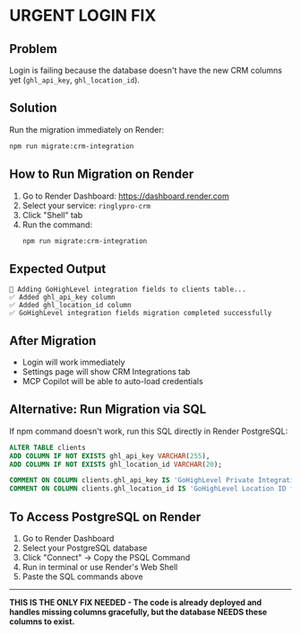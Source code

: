 # URGENT LOGIN FIX

## Problem
Login is failing because the database doesn't have the new CRM columns yet (`ghl_api_key`, `ghl_location_id`).

## Solution
Run the migration immediately on Render:

```bash
npm run migrate:crm-integration
```

## How to Run Migration on Render

1. Go to Render Dashboard: https://dashboard.render.com
2. Select your service: `ringlypro-crm`
3. Click "Shell" tab
4. Run the command:
   ```bash
   npm run migrate:crm-integration
   ```

## Expected Output
```
🔄 Adding GoHighLevel integration fields to clients table...
✅ Added ghl_api_key column
✅ Added ghl_location_id column
✅ GoHighLevel integration fields migration completed successfully
```

## After Migration
- Login will work immediately
- Settings page will show CRM Integrations tab
- MCP Copilot will be able to auto-load credentials

## Alternative: Run Migration via SQL

If npm command doesn't work, run this SQL directly in Render PostgreSQL:

```sql
ALTER TABLE clients
ADD COLUMN IF NOT EXISTS ghl_api_key VARCHAR(255),
ADD COLUMN IF NOT EXISTS ghl_location_id VARCHAR(20);

COMMENT ON COLUMN clients.ghl_api_key IS 'GoHighLevel Private Integration Token (PIT)';
COMMENT ON COLUMN clients.ghl_location_id IS 'GoHighLevel Location ID for MCP integration (20 characters)';
```

## To Access PostgreSQL on Render

1. Go to Render Dashboard
2. Select your PostgreSQL database
3. Click "Connect" → Copy the PSQL Command
4. Run in terminal or use Render's Web Shell
5. Paste the SQL commands above

---

**THIS IS THE ONLY FIX NEEDED - The code is already deployed and handles missing columns gracefully, but the database NEEDS these columns to exist.**
